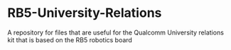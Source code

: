 # RB5-University-Relations
A repository for files that are useful for the Qualcomm University relations kit that is based on the RB5 robotics board
